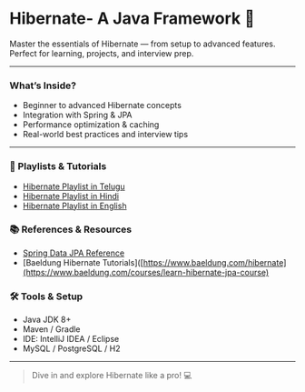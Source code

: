 # Hibernate- A Java Framework 🚀

Master the essentials of Hibernate — from setup to advanced features.  
Perfect for learning, projects, and interview prep.

---

### What’s Inside?
- Beginner to advanced Hibernate concepts  
- Integration with Spring & JPA  
- Performance optimization & caching  
- Real-world best practices and interview tips  

---

### 🎥 Playlists & Tutorials
- [Hibernate Playlist in Telugu](https://www.youtube.com/playlist?list=PL...)  
- [Hibernate Playlist in Hindi](https://www.youtube.com/playlist?list=PL...)  
- [Hibernate Playlist in English](https://www.youtube.com/playlist?list=PL...)  

### 📚 References & Resources
- [Spring Data JPA Reference](https://spring.io/projects/spring-data-jpa)  
- [Baeldung Hibernate Tutorials]([https://www.baeldung.com/hibernate](https://www.baeldung.com/courses/learn-hibernate-jpa-course) 

### 🛠 Tools & Setup
- Java JDK 8+  
- Maven / Gradle  
- IDE: IntelliJ IDEA / Eclipse  
- MySQL / PostgreSQL / H2  

---

> Dive in and explore Hibernate like a pro! 💻
